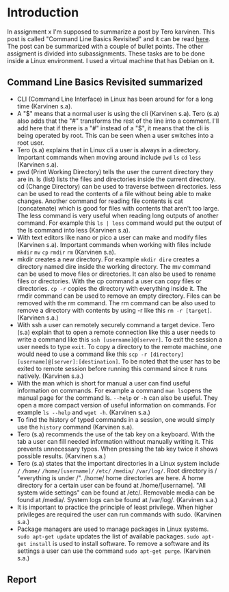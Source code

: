 # Introduction

In assignment x I'm supposed to summarize a post by Tero karvinen. This post is called "Command Line Basics Revisited" and it can be read [here](https://terokarvinen.com/2020/command-line-basics-revisited/?fromSearch=command%20line%20basics%20revisited). The post can be summarized with a couple of bullet points. The other assigment is divided into subassignments. These tasks are to be done inside a Linux environment. I used a virtual machine that has Debian on it.


## Command Line Basics Revisited summarized

- CLI (Command Line Interface) in Linux has been around for for a long time (Karvinen s.a).
- A "$" means that a normal user is using the cli (Karvinen s.a). Tero (s.a) also adds that the "#" transforms the rest of the line into a comment. I'll add here that if there is a "#" instead of a "$", it means that the cli is being operated by root. This can be seen when a user switches into a root user.
- Tero (s.a) explains that in Linux cli a user is always in a directory. Important commands when moving around include ```pwd``` ```ls``` ```cd``` ```less``` (Karvinen s.a).
- pwd (Print Working Directory) tells the user the current directory they are in. ls (list) lists the files and directories inside the current directory. cd (Change Directory) can be used to traverse between directories. less can be used to read the contents of a file without being able to make changes. Another command for reading file contents is cat (concatenate) which is good for files with contents that aren't too large. The less command is very useful when reading long outputs of another command. For example this ```ls | less``` command would put the output of the ls command into less (Karvinen s.a). 
- With text editors like nano or pico a user can make and modify files (Karvinen s.a). Important commands when working with files include ```mkdir``` ```mv``` ```cp``` ```rmdir``` ```rm``` (Karvinen s.a).
- mkdir creates a new directory. For example ```mkdir dire``` creates a directory named dire inside the working directory. The mv command can be used to move files or directories. It can also be used to rename files or directories. With the cp command a user can copy files or directories. ```cp -r``` copies the directory with everything inside it. The rmdir command can be used to remove an empty directory. Files can be removed with the rm command. The rm command can be also used to remove a directory with contents by using -r like this ```rm -r [target]```. (Karvinen s.a.)
- With ssh a user can remotely securely command a target device. Tero (s.a) explain that to open a remote connection like this a user needs to write a command like this ```ssh [username]@[server]```. To exit the session a user needs to type ```exit```. To copy a directory to the remote machine, one would need to use a command like this ```scp -r [directory] [username]@[server]:[destination]```. To be noted that the user has to be exited to remote session before running this command since it runs natively. (Karvinen s.a.)
- With the man which is short for manual a user can find useful information on commands. For example a command ```man ls```opens the manual page for the command ls. ```--help``` or ```-h``` can also be useful. They open a more compact version of useful information on commands. For example ```ls --help``` and ```wget -h```. (Karvinen s.a.)
-  To find the history of typed commands in a session, one would simply use the ```history``` command (Karvinen s.a).
-  Tero (s.a) recommends the use of the tab key on a keyboard. With the tab a user can fill needed information without manually writing it. This prevents unnecessary typos. When pressing the tab key twice it shows possible results. (Karvinen s.a.)
-   Tero (s.a) states that the important directories in a Linux system include ```/``` ```/home/``` ```/home/[username]/``` ```/etc/``` ```/media/``` ```/var/log/```. Root directory is / "everything is under /". /home/ home directories are here. A home directory for a certain user can be found at /home/[username]. "All system wide settings" can be found at /etc/. Removable media can be found at /media/. System logs can be found at /var/log/. (Karvinen s.a.)
-   It is important to practice the principle of least privilege. When higher privileges are required the user can run commands with sudo. (Karvinen s.a.)
-   Package managers are used to manage packages in Linux systems. ```sudo apt-get update``` updates the list of available packages. ```sudo apt-get install``` is used to install software. To remove a software and its settings a user can use the command ```sudo apt-get purge```. (Karvinen s.a.)

## Report
